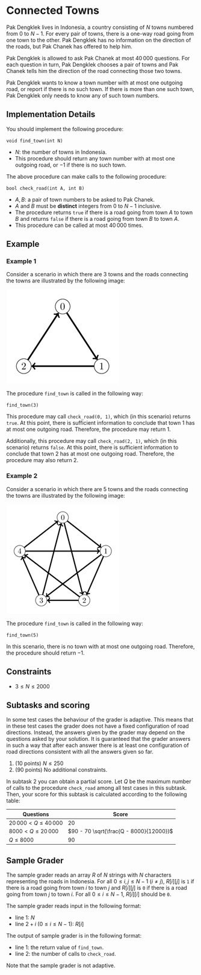 # Connected Towns

Pak Dengklek lives in Indonesia, a country consisting of $N$ towns numbered from $0$ to $N - 1$.
For every pair of towns, there is a one-way road going from one town to the other.
Pak Dengklek has no information on the direction of the roads, but Pak Chanek has offered to help him.

Pak Dengklek is allowed to ask Pak Chanek at most $40\,000$ questions.
For each question in turn, Pak Dengklek chooses a pair of towns and Pak Chanek tells him the direction of the road connecting those two towns.

Pak Dengklek wants to know a town number with at most one outgoing road, or report if there is no such town.
If there is more than one such town, Pak Dengklek only needs to know any of such town numbers.


## Implementation Details

You should implement the following procedure:

```
void find_town(int N)
```

* $N$: the number of towns in Indonesia.
* This procedure should return any town number with at most one outgoing road, or $-1$ if there is no such town.

The above procedure can make calls to the following procedure:

```
bool check_road(int A, int B)
```

* $A, B$: a pair of town numbers to be asked to Pak Chanek.
* $A$ and $B$ must be **distinct** integers from $0$ to $N - 1$ inclusive.
* The procedure returns `true` if there is a road going from town $A$ to town $B$ and returns `false` if there is a road going from town $B$ to town $A$.
* This procedure can be called at most $40\,000$ times.


## Example

### Example 1

Consider a scenario in which there are $3$ towns and the roads connecting the towns are illustrated by the following image:

![](towns-1.png)

The procedure `find_town` is called in the following way:

```
find_town(3)
```

This procedure may call `check_road(0, 1)`, which (in this scenario) returns `true`. At this point, there is sufficient information to conclude that town $1$ has at most one outgoing road.
Therefore, the procedure may return $1$.

Additionally, this procedure may call `check_road(2, 1)`, which (in this scenario) returns `false`. At this point, there is sufficient information to conclude that town $2$ has at most one outgoing road.
Therefore, the procedure may also return $2$.

### Example 2

Consider a scenario in which there are $5$ towns and the roads connecting the towns are illustrated by the following image:

![](towns-2.png)

The procedure `find_town` is called in the following way:

```
find_town(5)
```

In this scenario, there is no town with at most one outgoing road.
Therefore, the procedure should return $-1$.


## Constraints

* $3 \le N \le 2000$


## Subtasks and scoring

In some test cases the behaviour of the grader is adaptive.
This means that in these test cases the grader does not have a fixed configuration of road directions.
Instead, the answers given by the grader may depend on the questions asked by your solution.
It is guaranteed that the grader answers in such a way that after each answer there is at least one configuration of road directions consistent with all the answers given so far.

1. (10 points) $N \le 250$
2. (90 points) No additional constraints.

In subtask 2 you can obtain a partial score.
Let $Q$ be the maximum number of calls to the procedure `check_road` among all test cases in this subtask.
Then, your score for this subtask is calculated according to the following table:

| Questions                 | Score                                   |
| ------------------------- | --------------------------------------- |
| $20\,000 < Q \le 40\,000$ | $20$                                    |
| $8000 < Q \le 20\,000$    | $90 - 70 \sqrt{\frac{Q - 8000}{12000}}$ |
| $Q \le 8000$              | $90$                                    |

## Sample Grader

The sample grader reads an array $R$ of $N$ strings with $N$ characters representing the roads in Indonesia.
For all $0 \le i, j \le N - 1$ ($i \ne j$), $R[i][j]$ is `1` if there is a road going from town $i$ to town $j$ and $R[i][j]$ is `0` if there is a road going from town $j$ to town $i$.
For all $0 \le i \le N - 1$, $R[i][i]$ should be `0`.

The sample grader reads input in the following format:

* line $1$: $N$
* line $2 + i$ ($0 \le i \le N - 1$): $R[i]$

The output of sample grader is in the following format:

* line $1$: the return value of `find_town`.
* line $2$: the number of calls to `check_road`.

Note that the sample grader is not adaptive.
